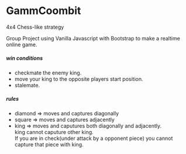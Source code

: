 # GammCoombit
4x4 Chess-like strategy

Group Project using Vanilla Javascript with Bootstrap to make a realtime online game.

##### win conditions
 - checkmate the enemy king.
 - move your king to the opposite players start position.
 - stalemate.
 
 ##### rules
 - diamond => moves and captures diagonally
 - square => moves and captures adjacently
 - king => moves and caputures both diagonally and adjacently.  
    king cannot caputure other king.  
    If you are in check(under attack by a opponent piece) you cannot capture that piece with king.
